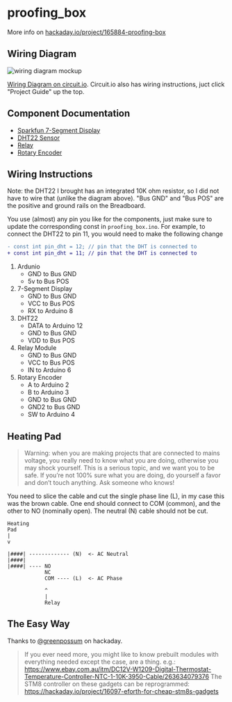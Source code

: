 # proofing_box

More info on [hackaday.io/project/165884-proofing-box](https://hackaday.io/project/165884-proofing-box)


## Wiring Diagram

![wiring diagram mockup](https://raw.githubusercontent.com/tehmantra/proofing_box/master/wiring-diagram-mockup.jpg)

[Wiring Diagram on circuit.io](https://www.circuito.io/app?components=512,10167,11021,11441,860025,3061987). Circuit.io also has wiring instructions, juct click "Project Guide" up the top.

## Component Documentation

* [Sparkfun 7-Segment Display](https://learn.sparkfun.com/tutorials/using-the-serial-7-segment-display/all)
* [DHT22 Sensor](https://learn.adafruit.com/dht/connecting-to-a-dhtxx-sensor)
* [Relay](https://arduinogetstarted.com/tutorials/arduino-relay)
* [Rotary Encoder](https://bildr.org/2012/08/rotary-encoder-arduino/)

## Wiring Instructions

Note: the DHT22 I brought has an integrated 10K ohm resistor, so I did not have to wire that (unlike the diagram above).
"Bus GND" and "Bus POS" are the positive and ground rails on the Breadboard. 

You use (almost) any pin you like for the components, just make sure to update the corresponding const in `proofing_box.ino`. For example, to connect the DHT22 to pin 11, you would need to make the following change
```diff
- const int pin_dht = 12; // pin that the DHT is connected to
+ const int pin_dht = 11; // pin that the DHT is connected to
```

1. Ardunio
    * GND to Bus GND
    * 5v to Bus POS
2. 7-Segment Display
    * GND to Bus GND
    * VCC to Bus POS
    * RX to Arduino 8
3. DHT22
    * DATA to Arduino 12
    * GND to Bus GND
    * VDD to Bus POS
4. Relay Module
    * GND to Bus GND
    * VCC to Bus POS
    * IN to Arduino 6
5. Rotary Encoder
    * A to Arduino 2
    * B to Arduino 3
    * GND to Bus GND
    * GND2 to Bus GND
    * SW to Arduino 4

## Heating Pad


> Warning: when you are making projects that are connected to mains voltage, you really need to know what you are doing, otherwise you may shock yourself. This is a serious topic, and we want you to be safe. If you’re not 100% sure what you are doing, do yourself a favor and don’t touch anything. Ask someone who knows!


You need to slice the cable and cut the single phase line (L), in my case this was the brown cable. One end should connect to COM (common), and the other to NO (nominally open).
The neutral (N) cable should not be cut.

```
Heating
Pad
|
v

|####| ------------- (N)  <- AC Neutral
|####|
|####| ---- NO
            NC
            COM ---- (L)  <- AC Phase  

            ^
            |
            Relay

```


## The Easy Way

Thanks to [@greenpossum](https://hackaday.io/greenpossum) on hackaday.

> If you ever need more, you might like to know prebuilt modules with everything needed except the case, are a thing. e.g.: https://www.ebay.com.au/itm/DC12V-W1209-Digital-Thermostat-Temperature-Controller-NTC-1-10K-3950-Cable/263634079376 The STM8 controller on these gadgets can be reprogrammed: https://hackaday.io/project/16097-eforth-for-cheap-stm8s-gadgets
